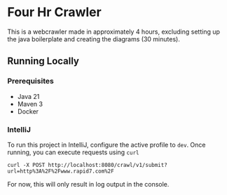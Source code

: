 # Four Hr Crawler

This is a webcrawler made in approximately 4 hours, excluding setting up the java boilerplate and creating the
diagrams (30 minutes).

## Running Locally

### Prerequisites

* Java 21
* Maven 3
* Docker

### IntelliJ

To run this project in IntelliJ, configure the active profile to `dev`. Once running,
you can execute requests using `curl`

```
curl -X POST http://localhost:8080/crawl/v1/submit?url=http%3A%2F%2Fwww.rapid7.com%2F
```

For now, this will only result in log output in the console.

